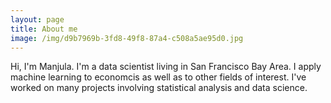 ```yaml
---
layout: page
title: About me
image: /img/d9b7969b-3fd8-49f8-87a4-c508a5ae95d0.jpg
---
```


Hi, I'm Manjula. I'm a data scientist living in San Francisco Bay Area. I apply machine learning to economcis as well as to other fields of interest. I've worked on many projects involving statistical analysis and data science. 

